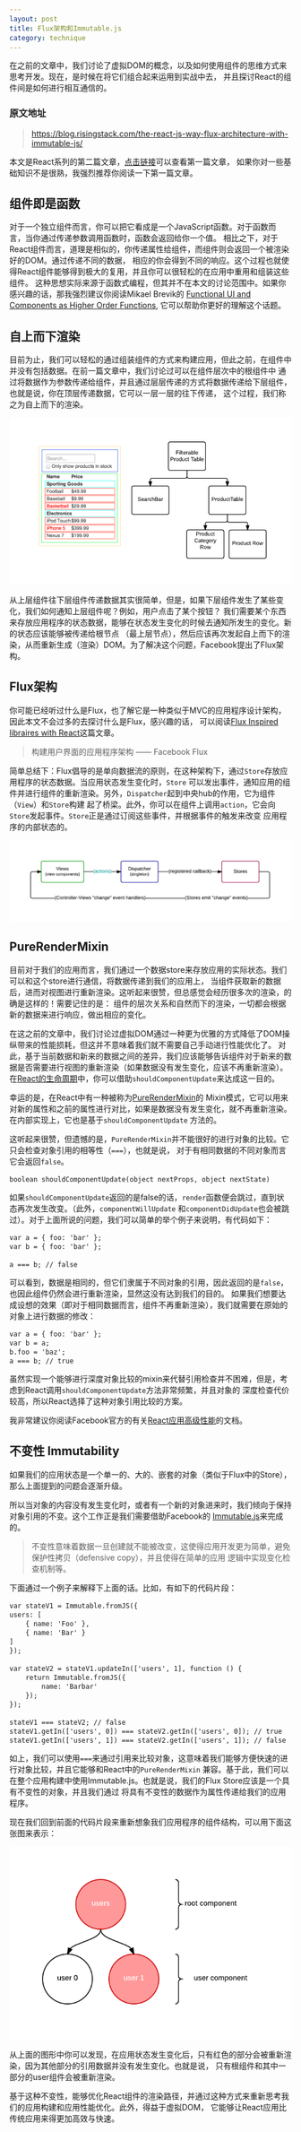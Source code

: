 ```yaml
---
layout: post
title: Flux架构和Immutable.js
category: technique
---
```


在之前的文章中，我们讨论了虚拟DOM的概念，以及如何使用组件的思维方式来思考开发。现在，是时候在将它们组合起来运用到实战中去，
并且探讨React的组件间是如何进行相互通信的。

<!--more-->

### 原文地址

> https://blog.risingstack.com/the-react-js-way-flux-architecture-with-immutable-js/

本文是React系列的第二篇文章，[点击链接](http://wwsun.me/posts/react-getting-started.html)可以查看第一篇文章，
如果你对一些基础知识不是很熟，我强烈推荐你阅读一下第一篇文章。

## 组件即是函数

对于一个独立组件而言，你可以把它看成是一个JavaScript函数。对于函数而言，当你通过传递参数调用函数时，函数会返回给你一个值。
相比之下，对于React组件而言，道理是相似的，你传递属性给组件，而组件则会返回一个被渲染好的DOM。通过传递不同的数据，
相应的你会得到不同的响应。这个过程也就使得React组件能够得到极大的复用，并且你可以很轻松的在应用中重用和组装这些组件。
这种思想实际来源于函数式编程，但其并不在本文的讨论范围中。如果你感兴趣的话，那我强烈建议你阅读Mikael Brevik的
[Functional UI and Components as Higher Order Functions](http://blog.risingstack.com/functional-ui-and-components-as-higher-order-functions),
它可以帮助你更好的理解这个话题。

## 自上而下渲染

目前为止，我们可以轻松的通过组装组件的方式来构建应用，但此之前，在组件中并没有包括数据。在前一篇文章中，我们讨论过可以在组件层次中的根组件中
通过将数据作为参数传递给组件，并且通过层层传递的方式将数据传递给下层组件，也就是说，你在顶层传递数据，它可以一层一层的往下传递，
这个过程，我们称之为自上而下的渲染。

![react component hierarchy](/img/posts/150827-react_component_hierarchy.png)

从上层组件往下层组件传递数据其实很简单，但是，如果下层组件发生了某些变化，我们如何通知上层组件呢？例如，用户点击了某个按钮？
我们需要某个东西来存放应用程序的状态数据，能够在状态发生变化的时候去通知所发生的变化。新的状态应该能够被传递给根节点
（最上层节点），然后应该再次发起自上而下的渲染，从而重新生成（渲染）DOM。为了解决这个问题，Facebook提出了Flux架构。

## Flux架构

你可能已经听过什么是Flux，也了解它是一种类似于MVC的应用程序设计架构，因此本文不会过多的去探讨什么是Flux，感兴趣的话，
可以阅读[Flux Inspired libraires with React](http://blog.risingstack.com/flux-inspired-libraries-with-react/)这篇文章。

> 构建用户界面的应用程序架构 —— Facebook Flux

简单总结下：Flux倡导的是单向数据流的原则，在这种架构下，通过`Store`存放应用程序的状态数据。当应用状态发生变化时，`Store`
可以发出事件，通知应用的组件并进行组件的重新渲染。另外，`Dispatcher`起到中央hub的作用，它为组件（`View`）和`Store`构建
起了桥梁。此外，你可以在组件上调用`action`，它会向`Store`发起事件。`Store`正是通过订阅这些事件，并根据事件的触发来改变
应用程序的内部状态的。

![flux architecture](/img/posts/150827-flux.png)

## PureRenderMixin

目前对于我们的应用而言，我们通过一个数据store来存放应用的实际状态。我们可以和这个store进行通信，将数据传递到我们的应用上，
当组件获取新的数据后，进而对视图进行重新渲染。这听起来很赞，但总感觉会经历很多次的渲染，的确是这样的！需要记住的是：
组件的层次关系和自然而下的渲染，一切都会根据新的数据来进行响应，做出相应的变化。

在这之前的文章中，我们讨论过虚拟DOM通过一种更为优雅的方式降低了DOM操纵带来的性能损耗，但这并不意味着我们就不需要自己手动进行性能优化了。
对此，基于当前数据和新来的数据之间的差异，我们应该能够告诉组件对于新来的数据是否需要进行视图的重新渲染（如果数据没有发生变化，应该不再重新渲染）。
在[React的生命周期](https://facebook.github.io/react/docs/component-specs.html)中，你可以借助`shouldComponentUpdate`来达成这一目的。

幸运的是，在React中有一种被称为[PureRenderMixin](https://facebook.github.io/react/docs/pure-render-mixin.html)的
Mixin模式，它可以用来对新的属性和之前的属性进行对比，如果是数据没有发生变化，就不再重新渲染。在内部实现上，它也是基于`shouldComponentUpdate`
方法的。

这听起来很赞，但遗憾的是，`PureRenderMixin`并不能很好的进行对象的比较。它只会检查对象引用的相等性（`===`），也就是说，
对于有相同数据的不同对象而言它会返回`false`。

	boolean shouldComponentUpdate(object nextProps, object nextState)
	
如果`shouldComponentUpdate`返回的是false的话，`render`函数便会跳过，直到状态再次发生改变。（此外，`componentWillUpdate`
和`componentDidUpdate`也会被跳过）。对于上面所说的问题，我们可以简单的举个例子来说明，有代码如下：

	var a = { foo: 'bar' };  
	var b = { foo: 'bar' };
	
	a === b; // false  
	
可以看到，数据是相同的，但它们隶属于不同对象的引用，因此返回的是`false`，也因此组件仍然会进行重新渲染，显然这没有达到我们的目的。
如果我们想要达成设想的效果（即对于相同数据而言，组件不再重新渲染），我们就需要在原始的对象上进行数据的修改：

	var a = { foo: 'bar' };  
	var b = a;  
	b.foo = 'baz';  
	a === b; // true  
	
虽然实现一个能够进行深度对象比较的mixin来代替引用检查并不困难，但是，考虑到React调用`shouldComponentUpdate`方法非常频繁，并且对象的
深度检查代价较高，所以React选择了这种对象引用比较的方案。

我非常建议你阅读Facebook官方的有关[React应用高级性能](https://facebook.github.io/react/docs/advanced-performance.html)的文档。

## 不变性 Immutability

如果我们的应用状态是一个单一的、大的、嵌套的对象（类似于Flux中的Store），那么上面提到的问题会逐渐升级。

所以当对象的内容没有发生变化时，或者有一个新的对象进来时，我们倾向于保持对象引用的不变。这个工作正是我们需要借助Facebook的
[Immutable.js](https://github.com/facebook/immutable-js)来完成的。

> 不变性意味着数据一旦创建就不能被改变，这使得应用开发更为简单，避免保护性拷贝（defensive copy），并且使得在简单的应用
逻辑中实现变化检查机制等。

下面通过一个例子来解释下上面的话。比如，有如下的代码片段：

	var stateV1 = Immutable.fromJS({  
	users: [
		{ name: 'Foo' },
		{ name: 'Bar' }
	]
	});
	
	var stateV2 = stateV1.updateIn(['users', 1], function () {  
		return Immutable.fromJS({
			name: 'Barbar'
		});
	});
	
	stateV1 === stateV2; // false  
	stateV1.getIn(['users', 0]) === stateV2.getIn(['users', 0]); // true  
	stateV1.getIn(['users', 1]) === stateV2.getIn(['users', 1]); // false
	
如上，我们可以使用`===`来通过引用来比较对象，这意味着我们能够方便快速的进行对象比较，并且它能够和React中的`PureRenderMixin`
兼容。基于此，我们可以在整个应用构建中使用Immutable.js。也就是说，我们的Flux Store应该是一个具有不变性的对象，并且我们通过
将具有不变性的数据作为属性传递给我们的应用程序。

现在我们回到前面的代码片段来重新想象我们应用程序的组件结构，可以用下面这张图来表示：

![immutable state](/img/posts/150827-immutable_state-1.png)

从上面的图形中你可以发现，在应用状态发生变化后，只有红色的部分会被重新渲染，因为其他部分的引用数据并没有发生变化。也就是说，
只有根组件和其中一部分的user组件会被重新渲染。

基于这种不变性，能够优化React组件的渲染路径，并通过这种方式来重新思考我们的应用构建和应用性能优化。此外，得益于虚拟DOM，
它能够让React应用比传统应用来得更加高效与快速。